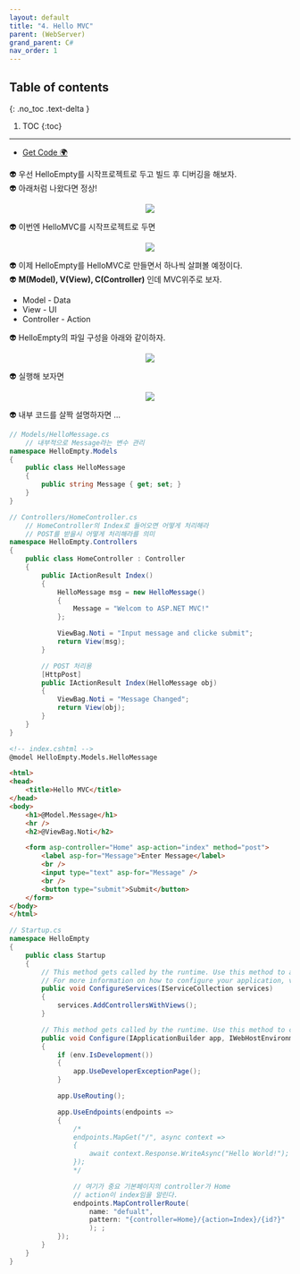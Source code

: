 ```yaml
---
layout: default
title: "4. Hello MVC"
parent: (WebServer)
grand_parent: C#
nav_order: 1
---
```


## Table of contents
{: .no_toc .text-delta }

1. TOC
{:toc}

---

* [Get Code 🌍](https://github.com/EasyCoding-7/AspNetTutorial/tree/4.MVC)

👽 우선 HelloEmpty를 시작프로젝트로 두고 빌드 후 디버깅을 해보자.<br>
👽 아래처럼 나왔다면 정상!

<p align="center">
  <img src="https://taehyungs-programming-blog.github.io/blog/assets/images/csharp/webserver/web-4-1.png"/>
</p>

👽 이번엔 HelloMVC를 시작프로젝트로 두면

<p align="center">
  <img src="https://taehyungs-programming-blog.github.io/blog/assets/images/csharp/webserver/web-4-2.png"/>
</p>

👽 이제 HelloEmpty를 HelloMVC로 만들면서 하나씩 살펴볼 예정이다.<br>
👽 **M(Model), V(View), C(Controller)** 인데 MVC위주로 보자.

* Model - Data
* View - UI
* Controller - Action

👽 HelloEmpty의 파일 구성을 아래와 같이하자.

<p align="center">
  <img src="https://taehyungs-programming-blog.github.io/blog/assets/images/csharp/webserver/web-4-3.png"/>
</p>

👽 실행해 보자면

<p align="center">
  <img src="https://taehyungs-programming-blog.github.io/blog/assets/images/csharp/webserver/web-4-4.png"/>
</p>

👽 내부 코드를 살짝 설명하자면 ...

```csharp
// Models/HelloMessage.cs
    // 내부적으로 Message라는 변수 관리
namespace HelloEmpty.Models
{
    public class HelloMessage
    {
        public string Message { get; set; }
    }
}
```

```csharp
// Controllers/HomeController.cs
    // HomeController의 Index로 들어오면 어떻게 처리해라
    // POST를 받을시 어떻게 처리해라를 의미
namespace HelloEmpty.Controllers
{
    public class HomeController : Controller
    {
        public IActionResult Index()
        {
            HelloMessage msg = new HelloMessage()
            {
                Message = "Welcom to ASP.NET MVC!"
            };

            ViewBag.Noti = "Input message and clicke submit";
            return View(msg);
        }

        // POST 처리용
        [HttpPost]
        public IActionResult Index(HelloMessage obj)
        {
            ViewBag.Noti = "Message Changed";
            return View(obj);
        }
    }
}
```

```html
<!-- index.cshtml -->
@model HelloEmpty.Models.HelloMessage

<html>
<head>
    <title>Hello MVC</title>
</head>
<body>
    <h1>@Model.Message</h1>
    <hr />
    <h2>@ViewBag.Noti</h2>

    <form asp-controller="Home" asp-action="index" method="post">
        <label asp-for="Message">Enter Message</label>
        <br />
        <input type="text" asp-for="Message" />
        <br />
        <button type="submit">Submit</button>
    </form>
</body>
</html>
```

```csharp
// Startup.cs
namespace HelloEmpty
{
    public class Startup
    {
        // This method gets called by the runtime. Use this method to add services to the container.
        // For more information on how to configure your application, visit https://go.microsoft.com/fwlink/?LinkID=398940
        public void ConfigureServices(IServiceCollection services)
        {
            services.AddControllersWithViews();
        }

        // This method gets called by the runtime. Use this method to configure the HTTP request pipeline.
        public void Configure(IApplicationBuilder app, IWebHostEnvironment env)
        {
            if (env.IsDevelopment())
            {
                app.UseDeveloperExceptionPage();
            }

            app.UseRouting();

            app.UseEndpoints(endpoints =>
            {
                /*
                endpoints.MapGet("/", async context =>
                {
                    await context.Response.WriteAsync("Hello World!");
                });
                */

                // 여기가 중요 기본페이지의 controller가 Home
                // action이 index임을 알린다.
                endpoints.MapControllerRoute(
                    name: "defualt",
                    pattern: "{controller=Home}/{action=Index}/{id?}"
                    ); ;
            });
        }
    }
}
```